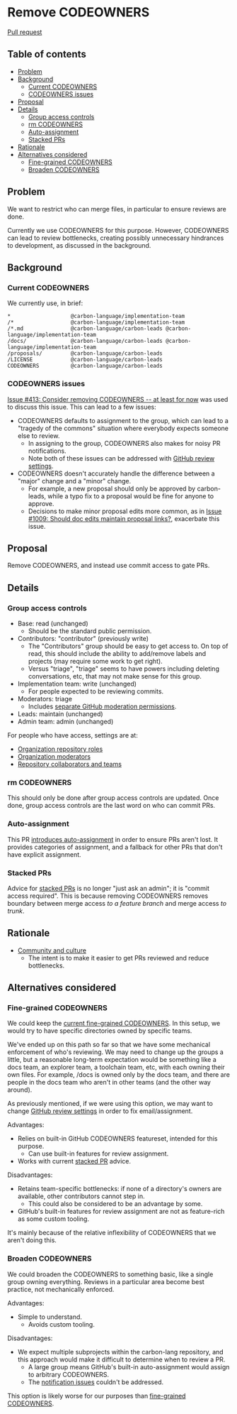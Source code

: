# Remove CODEOWNERS

<!--
Part of the Carbon Language project, under the Apache License v2.0 with LLVM
Exceptions. See /LICENSE for license information.
SPDX-License-Identifier: Apache-2.0 WITH LLVM-exception
-->

[Pull request](https://github.com/carbon-language/carbon-lang/pull/1367)

<!-- toc -->

## Table of contents

-   [Problem](#problem)
-   [Background](#background)
    -   [Current CODEOWNERS](#current-codeowners)
    -   [CODEOWNERS issues](#codeowners-issues)
-   [Proposal](#proposal)
-   [Details](#details)
    -   [Group access controls](#group-access-controls)
    -   [rm CODEOWNERS](#rm-codeowners)
    -   [Auto-assignment](#auto-assignment)
    -   [Stacked PRs](#stacked-prs)
-   [Rationale](#rationale)
-   [Alternatives considered](#alternatives-considered)
    -   [Fine-grained CODEOWNERS](#fine-grained-codeowners)
    -   [Broaden CODEOWNERS](#broaden-codeowners)

<!-- tocstop -->

## Problem

We want to restrict who can merge files, in particular to ensure reviews are
done.

Currently we use CODEOWNERS for this purpose. However, CODEOWNERS can lead to
review bottlenecks, creating possibly unnecessary hindrances to development, as
discussed in the background.

## Background

### Current CODEOWNERS

We currently use, in brief:

```CODEOWNERS
*                   @carbon-language/implementation-team
/*                  @carbon-language/implementation-team
/*.md               @carbon-language/carbon-leads @carbon-language/implementation-team
/docs/              @carbon-language/carbon-leads @carbon-language/implementation-team
/proposals/         @carbon-language/carbon-leads
/LICENSE            @carbon-language/carbon-leads
CODEOWNERS          @carbon-language/carbon-leads
```

### CODEOWNERS issues

[Issue #413: Consider removing CODEOWNERS -- at least for now](https://github.com/carbon-language/carbon-lang/issues/413)
was used to discuss this issue. This can lead to a few issues:

-   CODEOWNERS defaults to assignment to the group, which can lead to a "tragedy
    of the commons" situation where everybody expects someone else to review.
    -   In assigning to the group, CODEOWNERS also makes for noisy PR
        notifications.
    -   Note both of these issues can be addressed with
        [GitHub review settings](https://docs.github.com/en/organizations/organizing-members-into-teams/managing-code-review-settings-for-your-team).
-   CODEOWNERS doesn't accurately handle the difference between a "major" change
    and a "minor" change.
    -   For example, a new proposal should only be approved by carbon-leads,
        while a typo fix to a proposal would be fine for anyone to approve.
    -   Decisions to make minor proposal edits more common, as in
        [Issue #1009: Should doc edits maintain proposal links?](https://github.com/carbon-language/carbon-lang/issues/1009),
        exacerbate this issue.

## Proposal

Remove CODEOWNERS, and instead use commit access to gate PRs.

## Details

### Group access controls

-   Base: read (unchanged)
    -   Should be the standard public permission.
-   Contributors: "contributor" (previously write)
    -   The "Contributors" group should be easy to get access to. On top of
        read, this should include the ability to add/remove labels and projects
        (may require some work to get right).
    -   Versus "triage", "triage" seems to have powers including deleting
        conversations, etc, that may not make sense for this group.
-   Implementation team: write (unchanged)
    -   For people expected to be reviewing commits.
-   Moderators: triage
    -   Includes
        [separate GitHub moderation permissions](https://docs.github.com/en/communities/moderating-comments-and-conversations).
-   Leads: maintain (unchanged)
-   Admin team: admin (unchanged)

For people who have access, settings are at:

-   [Organization repository roles](https://github.com/organizations/carbon-language/settings/roles)
-   [Organization moderators](https://github.com/organizations/carbon-language/settings/moderators)
-   [Repository collaborators and teams](https://github.com/carbon-language/carbon-lang/settings/access)

### rm CODEOWNERS

This should only be done after group access controls are updated. Once done,
group access controls are the last word on who can commit PRs.

### Auto-assignment

This PR [introduces auto-assignment](/.github/workflows/assign_prs.yaml) in
order to ensure PRs aren't lost. It provides categories of assignment, and a
fallback for other PRs that don't have explicit assignment.

### Stacked PRs

Advice for
[stacked PRs](/docs/project/pull_request_workflow.md#stacking-dependent-pull-requests)
is no longer "just ask an admin"; it is "commit access required". This is
because removing CODEOWNERS removes boundary between merge access _to a feature
branch_ and merge access _to trunk_.

## Rationale

-   [Community and culture](/docs/project/goals.md#community-and-culture)
    -   The intent is to make it easier to get PRs reviewed and reduce
        bottlenecks.

## Alternatives considered

### Fine-grained CODEOWNERS

We could keep the [current fine-grained CODEOWNERS](#current-codeowners). In
this setup, we would try to have specific directories owned by specific teams.

We've ended up on this path so far so that we have some mechanical enforcement
of who's reviewing. We may need to change up the groups a little, but a
reasonable long-term expectation would be something like a docs team, an
explorer team, a toolchain team, etc, with each owning their own files. For
example, /docs is owned only by the docs team, and there are people in the docs
team who aren't in other teams (and the other way around).

As previously mentioned, if we were using this option, we may want to change
[GitHub review settings](https://docs.github.com/en/organizations/organizing-members-into-teams/managing-code-review-settings-for-your-team)
in order to fix email/assignment.

Advantages:

-   Relies on built-in GitHub CODEOWNERS featureset, intended for this purpose.
    -   Can use built-in features for review assignment.
-   Works with current
    [stacked PR](/docs/project/pull_request_workflow.md#stacking-dependent-pull-requests)
    advice.

Disadvantages:

-   Retains team-specific bottlenecks: if none of a directory's owners are
    available, other contributors cannot step in.
    -   This could also be considered to be an advantage by some.
-   GitHub's built-in features for review assignment are not as feature-rich as
    some custom tooling.

It's mainly because of the relative inflexibility of CODEOWNERS that we aren't
doing this.

### Broaden CODEOWNERS

We could broaden the CODEOWNERS to something basic, like a single group owning
everything. Reviews in a particular area become best practice, not mechanically
enforced.

Advantages:

-   Simple to understand.
    -   Avoids custom tooling.

Disadvantages:

-   We expect multiple subprojects within the carbon-lang repository, and this
    approach would make it difficult to determine when to review a PR.
    -   A large group means GitHub's built-in auto-assignment would assign to
        arbitrary CODEOWNERS.
    -   The [notification issues](#codeowners-issues) couldn't be addressed.

This option is likely worse for our purposes than
[fine-grained CODEOWNERS](#fine-grained-codeowners).
